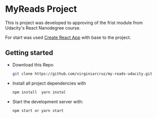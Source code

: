 # MyReads Project

This is project was developed to approving of the frist module from Udacity's React Nanodegree course.

For start was used [Create React App](https://github.com/facebookincubator/create-react-app) with base to the project.


## Getting started

* Download this Repo
  
    ```bash
    git clone https://github.com/virginiarcruz/my-reads-udacity.git
    ```

* Install all project dependencies with

    ```bash
    npm install  yarn instal
    ```

* Start the development server with:

    ```bash
    npm start or yarn start
    ```